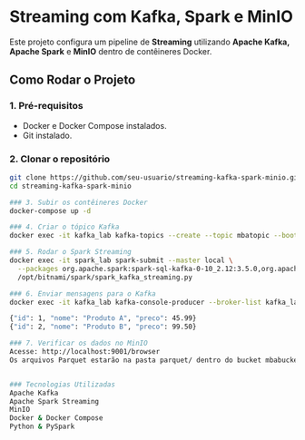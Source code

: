 # Streaming com Kafka, Spark e MinIO

Este projeto configura um pipeline de **Streaming** utilizando **Apache Kafka, Apache Spark** e **MinIO** dentro de contêineres Docker.

##  Como Rodar o Projeto

### 1. Pré-requisitos
- Docker e Docker Compose instalados.
- Git instalado.

### 2. Clonar o repositório
```sh
git clone https://github.com/seu-usuario/streaming-kafka-spark-minio.git
cd streaming-kafka-spark-minio

### 3. Subir os contêineres Docker
docker-compose up -d

### 4. Criar o tópico Kafka
docker exec -it kafka_lab kafka-topics --create --topic mbatopic --bootstrap-server kafka_lab:9092 --partitions 1 --replication-factor 1

### 5. Rodar o Spark Streaming
docker exec -it spark_lab spark-submit --master local \
  --packages org.apache.spark:spark-sql-kafka-0-10_2.12:3.5.0,org.apache.hadoop:hadoop-aws:3.3.4 \
  /opt/bitnami/spark/spark_kafka_streaming.py

### 6. Enviar mensagens para o Kafka
docker exec -it kafka_lab kafka-console-producer --broker-list kafka_lab:9092 --topic mbatopic

{"id": 1, "nome": "Produto A", "preco": 45.99}
{"id": 2, "nome": "Produto B", "preco": 99.50}

### 7. Verificar os dados no MinIO
Acesse: http://localhost:9001/browser
Os arquivos Parquet estarão na pasta parquet/ dentro do bucket mbabucket.


### Tecnologias Utilizadas
Apache Kafka
Apache Spark Streaming
MinIO
Docker & Docker Compose
Python & PySpark

